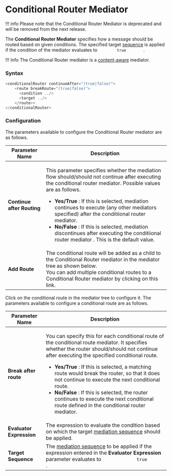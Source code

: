 # Conditional Router Mediator

!!! info
    Please note that the Conditional Router Mediator is deprecated and will be removed from the next release.


The **Conditional Router Mediator** specifies how a message should be
routed based on given conditions. The specified target
[sequence](_Mediation_Sequences_) is applied if the condition of the
mediator evaluates to `         true        ` .

!!! Info
    The Conditional Router mediator is a [content-aware](ESB-Mediators_119131045.html#ESBMediators-Content-awareness) mediator.

### Syntax

``` java
<conditionalRouter continueAfter="(true|false)">
    <route breakRoute="(true|false)">
      <condition ../>
      <target ../>
    </route>+
</conditionalRouter>
```

### Configuration

The parameters available to configure the Conditional Router mediator
are as follows.

<table>
<thead>
<tr class="header">
<th>Parameter Name</th>
<th>Description</th>
</tr>
</thead>
<tbody>
<tr class="odd">
<td><strong>Continue after Routing</strong></td>
<td><p>This parameter specifies whether the mediation flow should/should not continue after executing the conditional router mediator. Possible values are as follows.</p>
<ul>
<li><strong>Yes/True</strong> : If this is selected, mediation continues to execute (any other mediators specified) after the conditiional router mediator.</li>
<li><strong>No/False</strong> : If this is selected, mediation discontinues after executing the conditiional router mediator . This is the default value.</li>
</ul></td>
</tr>
<tr class="even">
<td><strong>Add Route</strong></td>
<td><div class="content-wrapper">
The conditional route will be added as a child to the Conditional Router mediator in the mediator tree as shown below.<br />
You can add multiple conditional routes to a Conditional Router mediator by clicking on this link.
</div></td>
</tr>
</tbody>
</table>

Click on the conditional route in the mediator tree to configure it. The
parameters available to configure a conditional route are as follows.

<table>
<thead>
<tr class="header">
<th>Parameter Name</th>
<th>Description</th>
</tr>
</thead>
<tbody>
<tr class="odd">
<td><strong>Break after route</strong></td>
<td><p>You can specify this for each conditional route of the conditional route mediator. It specifies whether the router should/should not continue after executing the specified conditional route.</p>
<ul>
<li><strong>Yes/True</strong> : If this is selected, a matching route would break the router, so that it does not continue to execute the next conditional route.</li>
<li><strong>No/False</strong> : If this is selected, the router continues to execute the next conditional route defined in the conditional router mediator.</li>
</ul></td>
</tr>
<tr class="even">
<td><strong>Evaluator Expression</strong></td>
<td>The expression to evaluate the condition based on which the target <a href="_Mediation_Sequences_">mediation sequence</a> should be applied.</td>
</tr>
<tr class="odd">
<td><strong>Target Sequence</strong></td>
<td>The <a href="_Mediation_Sequences_">mediation sequence</a> to be applied if the expression entered in the <strong>Evaluator Expression</strong> parameter evaluates to <code>             true            </code> .</td>
</tr>
</tbody>
</table>

